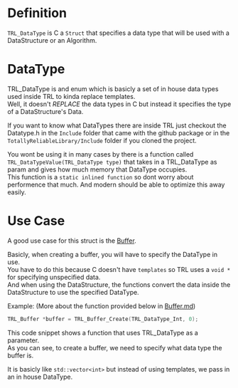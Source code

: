 # Definition
`TRL_DataType` is C a `Struct` that specifies a data type that will be used with a DataStructure or an Algorithm.

# DataType
TRL_DataType is and enum which is basicly a set of in house data types used inside TRL to kinda replace templates.\
Well, it doesn't *REPLACE* the data types in C but instead it specifies the type of a DataStructure's Data.

If you want to know what DataTypes there are inside TRL just checkout the Datatype.h in the `Include` folder that came with the github package or in the `TotallyReliableLibrary/Include` folder if you cloned the project.

You wont be using it in many cases by there is a function called `TRL_DataTypeValue(TRL_DataType type)` that takes in a TRL_DataType as param and gives how much memory that DataType occupies.\
This function is a `static inlined function` so dont worry about performence that much. And modern should be able to optimize this away easily.

# Use Case
A good use case for this struct is the [Buffer](Buffer.md).

Basicly, when creating a buffer, you will have to specify the DataType in use.\
You have to do this because C doesn't have `templates` so TRL uses a `void *` for specifying unspecified data.\
And when using the DataStructure, the functions convert the data inside the DataStructure to use the specified DataType.

Example: (More about the function provided below in [Buffer.md](Buffer.md))
```cpp
TRL_Buffer *buffer = TRL_Buffer_Create(TRL_DataType_Int, 0);
```
This code snippet shows a function that uses TRL_DataType as a parameter.\
As you can see, to create a buffer, we need to specify what data type the buffer is.

It is basicly like `std::vector<int>` but instead of using templates, we pass in an in house DataType.
